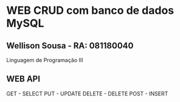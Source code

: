 # WEB CRUD com banco de dados MySQL

## Wellison Sousa - RA: 081180040

Linguagem de Programação III

## WEB API
GET - SELECT
PUT - UPDATE
DELETE - DELETE
POST - INSERT